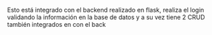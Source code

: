 Esto está integrado con el backend realizado en flask, realiza el login validando la información en la base de datos y a su vez tiene 2 CRUD también integrados en con el back
